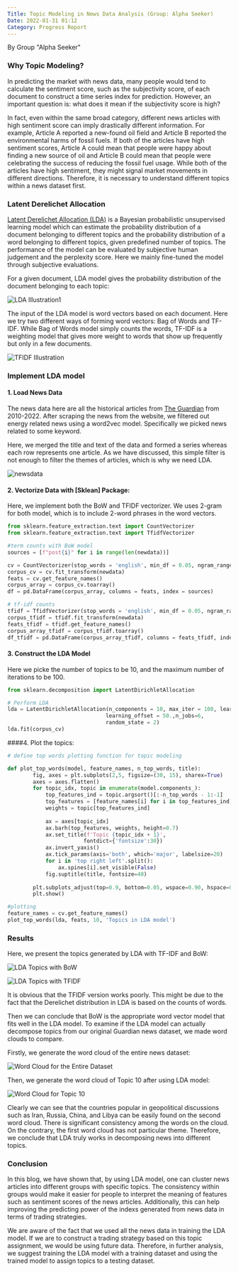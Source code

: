 ```yaml
---
Title: Topic Modeling in News Data Analysis (Group: Alpha Seeker)
Date: 2022-01-31 01:12
Category: Progress Report
---
```


By Group "Alpha Seeker"


### Why Topic Modeling?

In predicting the market with news data, many people would tend to calculate the sentiment score, such as the subjectivity score, of each document to construct a time series index for prediction. However, an important question is: what does it mean if the subjectivity score is high?

In fact, even within the same broad category, different news articles with high sentiment score can imply drastically different information. For example, Article A reported a new-found oil field and Article B reported the environmental harms of fossil fuels. If both of the articles have high sentiment scores, Article A could mean that people were happy about finding a new source of oil and Article B could mean that people were celebrating the success of reducing the fossil fuel usage. While both of the articles have high sentiment, they might signal market movements in different directions. Therefore, it is necessary to understand different topics within a news dataset first.

### Latent Derelichet Allocation

[Latent Derelichet Allocation (LDA)](https://en.wikipedia.org/wiki/Latent_Dirichlet_allocation#:~:text=In%20natural%20language%20processing%2C%20the,of%20the%20data%20are%20similar.) is a Bayesian probabilistic unsupervised learning model which can estimate the probability distribution of a document belonging to different topics and the probability distribution of a word belonging to different topics, given predefined number of topics. The performance of the model can be evaluated by subjective human judgement and the perplexity score. Here we mainly fine-tuned the model through subjective evaluations.


For a given document, LDA model gives the probability distribution of the document belonging to each topic:

![LDA Illustration1]({static}/images/Alpha_Seeker_LDA_illustration1.png)

The input of the LDA model is word vectors based on each document. Here we try two different ways of forming word vectors: Bag of Words and TF-IDF. While Bag of Words model simply counts the words, TF-IDF is a weighting model that gives more weight to words that show up frequently but only in a few documents. 

![TFIDF Illustration]({static}/images/Alpha_Seeker_TFIDF.png)

### Implement LDA model
#### 1. Load News Data 

The news data here are all the historical articles from [The Guardian](https://www.theguardian.com/international) from 2010-2022. After scraping the news from the website, we filtered out energy related news using a word2vec model. Specifically we picked news related to some keyword. 

Here, we merged the title and text of the data and formed a series whereas each row represents one article. As we have discussed, this simple filter is not enough to filter the themes of articles, which is why we need LDA.

![newsdata]({static}/images/Alpha_Seeker_Newsdata.png)

#### 2. Vectorize Data with [Sklean] Package:

Here, we implement both the BoW and TFIDF vectorizer. We uses 2-gram for both model, which is to include 2-word phrases in the word vectors.

```python
from sklearn.feature_extraction.text import CountVectorizer
from sklearn.feature_extraction.text import TfidfVectorizer

#term counts with BoW model
sources = [f"post{i}" for i in range(len(newdata))]

cv = CountVectorizer(stop_words = 'english', min_df = 0.05, ngram_range = (1,2))
corpus_cv = cv.fit_transform(newdata)
feats = cv.get_feature_names()
corpus_array = corpus_cv.toarray()
df = pd.DataFrame(corpus_array, columns = feats, index = sources)

# tf-idf counts
tfidf = TfidfVectorizer(stop_words = 'english', min_df = 0.05, ngram_range = (1,2))
corpus_tfidf = tfidf.fit_transform(newdata)
feats_tfidf = tfidf.get_feature_names()
corpus_array_tfidf = corpus_tfidf.toarray()
df_tfidf = pd.DataFrame(corpus_array_tfidf, columns = feats_tfidf, index = sources)
```

#### 3. Construct the LDA Model

Here we picke the number of topics to be 10, and the maximum number of iterations to be 100. 

```python
from sklearn.decomposition import LatentDirichletAllocation

# Perform LDA
lda = LatentDirichletAllocation(n_components = 10, max_iter = 100, learning_method = 'online', batch_size=700,
                               learning_offset = 50.,n_jobs=6,
                               random_state = 2)
lda.fit(corpus_cv)
```

####4. Plot the topics:

```python
# define top words plotting function for topic modeling

def plot_top_words(model, feature_names, n_top_words, title):
        fig, axes = plt.subplots(2,5, figsize=(30, 15), sharex=True)
        axes = axes.flatten()
        for topic_idx, topic in enumerate(model.components_):
            top_features_ind = topic.argsort()[:-n_top_words - 1:-1]
            top_features = [feature_names[i] for i in top_features_ind]
            weights = topic[top_features_ind]
            
            ax = axes[topic_idx]
            ax.barh(top_features, weights, height=0.7)
            ax.set_title(f'Topic {topic_idx + 1}',
                        fontdict={'fontsize':30})
            ax.invert_yaxis()
            ax.tick_params(axis='both', which='major', labelsize=20)
            for i in 'top right left'.split():
                ax.spines[i].set_visible(False)
            fig.suptitle(title, fontsize=40)
            
        plt.subplots_adjust(top=0.9, bottom=0.05, wspace=0.90, hspace=0.3)
        plt.show()

#plotting
feature_names = cv.get_feature_names()
plot_top_words(lda, feats, 10, 'Topics in LDA model')
```
### Results

Here, we present the topics generated by LDA with TF-IDF and BoW:

![LDA Topics with BoW]({static}/images/Alpha_Seeker_BoW_topics1.png)

![LDA Topics with TFIDF]({static}/images/Alpha_Seeker_TFIDF_topics.png)

It is obvious that the TFIDF version works poorly. This might be due to the fact that the Derelichet distribution in LDA is based on the counts of words.

Then we can conclude that BoW is the appropriate word vector model that fits well in the LDA model. To examine if the LDA model can actually decompose topics from our original Guardian news dataset, we made word clouds to compare.

Firstly, we generate the word cloud of the entire news dataset:

![Word Cloud for the Entire Dataset]({static}/images/Alpha_Seeker_WC_total.png)

Then, we generate the word cloud of Topic 10 after using LDA model:

![Word Cloud for Topic 10]({static}/images/Alpha_Seeker_WC_topic10.png)

Clearly we can see that the countries popular in geopolitical discussions such as Iran, Russia, China, and Libya can be easily found on the second word cloud. There is significant consistency among the words on the cloud. On the contrary, the first word cloud has not particular theme. Therefore, we conclude that LDA truly works in decomposing news into different topics.

### Conclusion

In this blog, we have shown that, by using LDA model, one can cluster news articles into different groups with specific topics. The consistency within groups would make it easier for people to interpret the meaning of features such as sentiment scores of the news articles. Additionally, this can help improving the predicting power of the indexs generated from news data in terms of trading strategies. 

We are aware of the fact that we used all the news data in training the LDA model. If we are to construct a trading strategy based on this topic assignment, we would be using future data. Therefore, in further analysis, we suggest training the LDA model with a training dataset and using the trained model to assign topics to a testing dataset.


